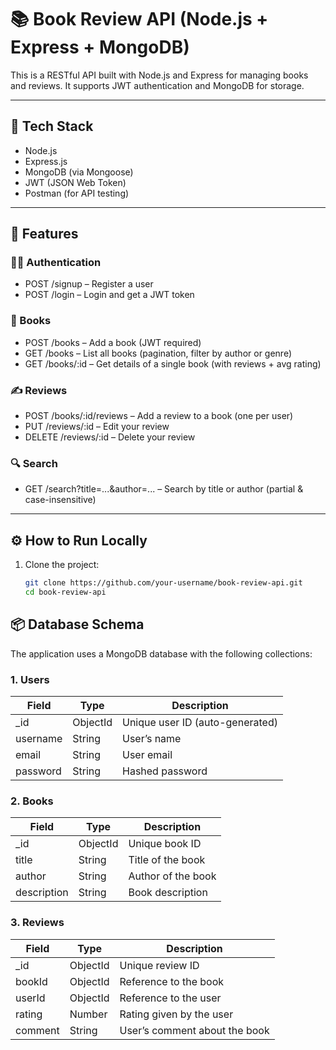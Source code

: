 # 📚 Book Review API (Node.js + Express + MongoDB)

This is a RESTful API built with Node.js and Express for managing books and reviews. It supports JWT authentication and MongoDB for storage.

---

## 🔧 Tech Stack

- Node.js
- Express.js
- MongoDB (via Mongoose)
- JWT (JSON Web Token)
- Postman (for API testing)

---

## 🧾 Features

### 🧑‍💻 Authentication

- POST /signup – Register a user
- POST /login – Login and get a JWT token

### 📘 Books

- POST /books – Add a book (JWT required)
- GET /books – List all books (pagination, filter by author or genre)
- GET /books/:id – Get details of a single book (with reviews + avg rating)

### ✍ Reviews

- POST /books/:id/reviews – Add a review to a book (one per user)
- PUT /reviews/:id – Edit your review
- DELETE /reviews/:id – Delete your review

### 🔍 Search

- GET /search?title=...&author=... – Search by title or author (partial & case-insensitive)

---

## ⚙ How to Run Locally

1. Clone the project:
   ```bash
   git clone https://github.com/your-username/book-review-api.git
   cd book-review-api

## 📦 Database Schema

The application uses a MongoDB database with the following collections:

### 1. Users

| Field      | Type     | Description                    |
|------------|----------|--------------------------------|
| _id      | ObjectId | Unique user ID (auto-generated)|
| username | String   | User’s name                    |
| email    | String   | User email                     |
| password | String   | Hashed password                |

### 2. Books

| Field        | Type     | Description                    |
|--------------|----------|--------------------------------|
| _id        | ObjectId | Unique book ID                 |
| title      | String   | Title of the book              |
| author     | String   | Author of the book             |
| description| String   | Book description               |

### 3. Reviews

| Field      | Type     | Description                     |
|------------|----------|---------------------------------|
| _id      | ObjectId | Unique review ID                |
| bookId   | ObjectId | Reference to the book           |
| userId   | ObjectId | Reference to the user           |
| rating   | Number   | Rating given by the user        |
| comment  | String   | User’s comment about the book   |
